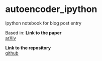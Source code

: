 # autoencoder_ipython
Ipython notebook for blog post entry

Based in:
<strong>Link to the paper</strong><br />
<a href="https://arxiv.org/abs/1610.02415">arXiv</a>

<strong>Link to the repository</strong><br />
<a href="https://github.com/maxhodak/keras-molecules">github</a>
